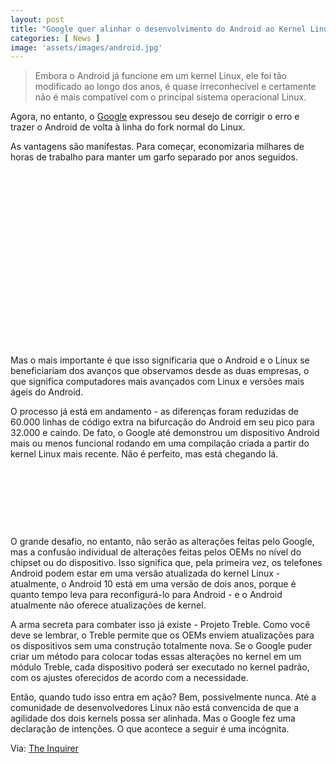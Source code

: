 ```yaml
---
layout: post
title: "Google quer alinhar o desenvolvimento do Android ao Kernel Linux"
categories: [ News ]
image: 'assets/images/android.jpg'
---
```


> Embora o Android já funcione em um kernel Linux, ele foi tão modificado ao longo dos anos, é quase irreconhecível e certamente não é mais compatível com o principal sistema operacional Linux.

Agora, no entanto, o [Google](https://www.google.com) expressou seu desejo de corrigir o erro e trazer o Android de volta à linha do fork normal do Linux.

As vantagens são manifestas. Para começar, economizaria milhares de horas de trabalho para manter um garfo separado por anos seguidos.

<!-- QUADRADO -->
<script async src="//pagead2.googlesyndication.com/pagead/js/adsbygoogle.js"></script>
<ins class="adsbygoogle"
style="display:inline-block;width:336px;height:280px"
data-ad-client="ca-pub-2838251107855362"
data-ad-slot="5351066970"></ins>
<script>
(adsbygoogle = window.adsbygoogle || []).push({});
</script>

Mas o mais importante é que isso significaria que o Android e o Linux se beneficiariam dos avanços que observamos desde as duas empresas, o que significa computadores mais avançados com Linux e versões mais ágeis do Android.

O processo já está em andamento - as diferenças foram reduzidas de 60.000 linhas de código extra na bifurcação do Android em seu pico para 32.000 e caindo. De fato, o Google até demonstrou um dispositivo Android mais ou menos funcional rodando em uma compilação criada a partir do kernel Linux mais recente. Não é perfeito, mas está chegando lá.

<!-- MINI ANÚNCIO -->
<script async src="//pagead2.googlesyndication.com/pagead/js/adsbygoogle.js"></script>
<!-- Games Root -->
<ins class="adsbygoogle"
style="display:inline-block;width:730px;height:95px"
data-ad-client="ca-pub-2838251107855362"
data-ad-slot="5351066970"></ins>
<script>
(adsbygoogle = window.adsbygoogle || []).push({});
</script>

O grande desafio, no entanto, não serão as alterações feitas pelo Google, mas a confusão individual de alterações feitas pelos OEMs no nível do chipset ou do dispositivo. Isso significa que, pela primeira vez, os telefones Android podem estar em uma versão atualizada do kernel Linux - atualmente, o Android 10 está em uma versão de dois anos, porque é quanto tempo leva para reconfigurá-lo para Android - e o Android atualmente não oferece atualizações de kernel.

A arma secreta para combater isso já existe - Projeto Treble. Como você deve se lembrar, o Treble permite que os OEMs enviem atualizações para os dispositivos sem uma construção totalmente nova. Se o Google puder criar um método para colocar todas essas alterações no kernel em um módulo Treble, cada dispositivo poderá ser executado no kernel padrão, com os ajustes oferecidos de acordo com a necessidade.

Então, quando tudo isso entra em ação? Bem, possivelmente nunca. Até a comunidade de desenvolvedores Linux não está convencida de que a agilidade dos dois kernels possa ser alinhada. Mas o Google fez uma declaração de intenções. O que acontece a seguir é uma incógnita.

<!-- RETANGULO LARGO 2 -->
<script async src="//pagead2.googlesyndication.com/pagead/js/adsbygoogle.js"></script>
<ins class="adsbygoogle"
style="display:block; text-align:center;"
data-ad-layout="in-article"
data-ad-format="fluid"
data-ad-client="ca-pub-2838251107855362"
data-ad-slot="8549252987"></ins>
<script>
(adsbygoogle = window.adsbygoogle || []).push({});
</script>

Via: [The Inquirer](https://www.theinquirer.net/inquirer/news/3084097/google-wants-to-unfork-android-back-to-the-linux-kernel)
